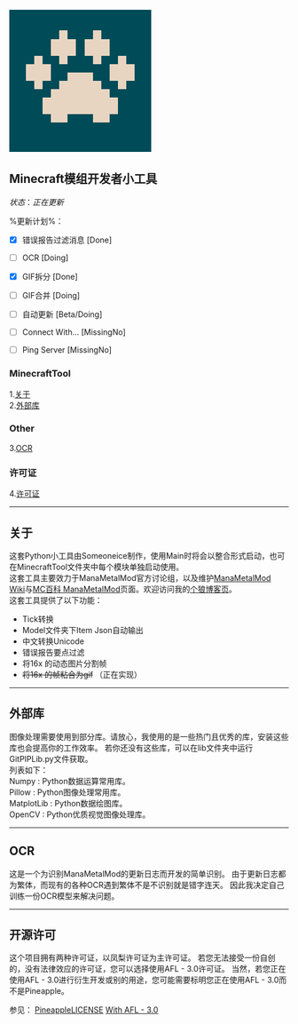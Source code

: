 ![](icon.png) 

## **Minecraft模组开发者小工具**
$状态： 正在更新$

%更新计划%：
- [x] 错误报告过滤消息 [Done]
- [ ] OCR [Doing]
- [x] GIF拆分 [Done]
- [ ] GIF合并 [Doing]
- [ ] 自动更新 [Beta/Doing]
- [ ] Connect With... [MissingNo]
- [ ] Ping Server [MissingNo]


### MinecraftTool
1.[关于](#About)  
2.[外部库](#lib)  

### Other
3.[OCR](#ocr)

### 许可证
4.[许可证](#license)
***

## <span id="About">**关于**</span>
这套Python小工具由Someoneice制作，使用Main时将会以整合形式启动，也可在MinecraftTool文件夹中每个模块单独启动使用。  
这套工具主要效力于ManaMetalMod官方讨论组，以及维护[ManaMetalMod Wiki](https://mana-metal-mod.fandom.com/zh)与[MC百科 ManaMetalMod](https://mcmod.cn/class/1111)页面。欢迎访问我的[个狼博客页](https://ut.snowlyicewolf.club)。  
这套工具提供了以下功能：

* Tick转换
* Model文件夹下Item Json自动输出
* 中文转换Unicode
* 错误报告要点过滤
* 将16x 的动态图片分割帧
* ~~将16x 的帧粘合为gif~~ （正在实现）

***
## <span id=lib>**外部库**</span>
图像处理需要使用到部分库。请放心，我使用的是一些热门且优秀的库，安装这些库也会提高你的工作效率。
若你还没有这些库，可以在lib文件夹中运行GitPIPLib.py文件获取。  
列表如下：  
Numpy : Python数据运算常用库。  
Pillow : Python图像处理常用库。  
MatplotLib : Python数据绘图库。  
OpenCV : Python优质视觉图像处理库。

***
## <span id=ocr>OCR</span>
这是一个为识别ManaMetalMod的更新日志而开发的简单识别。
由于更新日志都为繁体，而现有的各种OCR遇到繁体不是不识别就是错字连天。
因此我决定自己训练一份OCR模型来解决问题。



***
## <span id=license> **开源许可**</span>
这个项目拥有两种许可证，以凤梨许可证为主许可证。
若您无法接受一份自创的，没有法律效应的许可证，您可以选择使用AFL - 3.0许可证。
当然，若您正在使用AFL - 3.0进行衍生开发或别的用途，您可能需要标明您正在使用AFL - 3.0而不是Pineapple。

参见：
[PineappleLICENSE](license.md)
[With AFL - 3.0](LICENSE-AFL)
